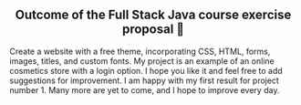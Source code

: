 <h2 align="center">
    Outcome of the Full Stack Java course exercise proposal 🎯
</h2>

  Create a website with a free theme, incorporating CSS, HTML, forms, images, titles, and custom fonts. My project is an example of an online cosmetics store with a login option. I hope you like it and feel free to add suggestions for improvement. I am happy with my first result for project number 1. Many more are yet to come, and I hope to improve every day.

